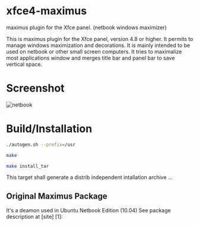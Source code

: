 xfce4-maximus
=============

maximus plugin for the Xfce panel. (netbook windows maximizer)

This is maximus plugin for the Xfce panel, version 4.8 or higher. It
permits to manage windows maximization and decorations.
It is mainly intended to be used on netbook or other small screen computers.
It tries to maximalize most applications window and merges title bar and 
panel bar to save vertical space.

Screenshot
==========
![netbook](https://raw.githubusercontent.com/glecuy/xfce4-maximus/master/screenshots/xfce4-maximus.png)


Build/Installation
============
```sh
./autogen.sh --prefix=/usr

make 

make install_tar
```

This target shall generate a distrib independent intallation archive ...

Original Maximus Package
------------------------

It's a deamon used in Ubuntu Netbook Edition (10.04) See package description at [site] [1]:

